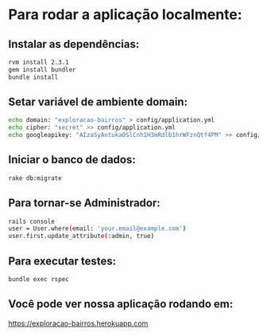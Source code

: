 # Para rodar a aplicação localmente:
## Instalar as dependências:
```bash
rvm install 2.3.1
gem install bundler
bundle install
```
## Setar variável de ambiente domain:
```bash
echo domain: "exploracao-bairros" > config/application.yml
echo cipher: "secret" >> config/application.yml
echo googleapikey: "AIzaSyAntuka0SlCnh1H3mRdlb1hrWFznQtf4PM" >> config/application.yml
```
## Iniciar o banco de dados:
```bash
rake db:migrate
```

## Para tornar-se Administrador:
```bash
rails console
user = User.where(email: 'your.email@example.com')
user.first.update_attribute(:admin, true)
```

## Para executar testes:
```bash
bundle exec rspec
```

## Você pode ver nossa aplicação rodando em:

https://exploracao-bairros.herokuapp.com
